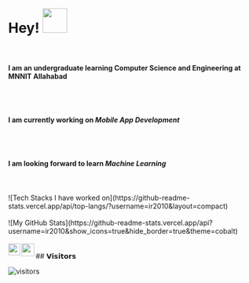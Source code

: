<h1>Hey! <img height="50px" src="https://github.com/ir2010/ir2010/blob/main/assets/waving_hand_sign_1024.gif"></h1>

<br>

<h4>I am an undergraduate learning Computer Science and Engineering at MNNIT Allahabad</h4>
<br>
<br>
<h4>I am currently working on <b><i>Mobile App Development</b></i></h4>
<br>
<br>
<h4>I am looking forward to learn <b><i>Machine Learning</b></i></h4>
<br>
<br>
![Tech Stacks I have worked on](https://github-readme-stats.vercel.app/api/top-langs/?username=ir2010&layout=compact)
<br>
<br>
![My GitHub Stats](https://github-readme-stats.vercel.app/api?username=ir2010&show_icons=true&hide_border=true&theme=cobalt)
<br>
<br>
<a href="https://www.linkedin.com/in//">
    <img align="left" width="24px" src="https://github.com/ir2010/ir2010/blob/main/assets/waving_hand_sign_1024.gif" />
  </a>
  
<a href="mailto:ishuraj2010@gmail.com">
    <img align="left" width="26px" src="https://github.com/ir2010/ir2010/blob/main/assets/waving_hand_sign_1024.gif" />
  </a>
<br>
## 𝗩𝗶𝘀𝗶𝘁𝗼𝗿𝘀

![visitors](https://visitor-badge.glitch.me/badge?page_id=ir2010)
